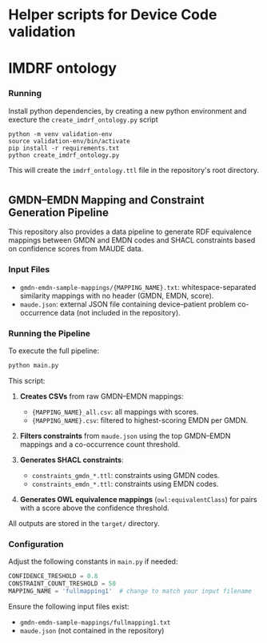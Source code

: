 # Helper scripts for Device Code validation

# IMDRF ontology

### Running
Install python dependencies, by creating a new python environment and execture the `create_imdrf_ontology.py` script
```
python -m venv validation-env
source validation-env/bin/activate
pip install -r requirements.txt
python create_imdrf_ontology.py
```
This will create the `imdrf_ontology.ttl` file in the repository's root directory.

# 

## GMDN–EMDN Mapping and Constraint Generation Pipeline

This repository also provides a data pipeline to generate RDF equivalence mappings between GMDN and EMDN codes and SHACL constraints based on confidence scores from MAUDE data.

### Input Files

- `gmdn-emdn-sample-mappings/{MAPPING_NAME}.txt`: whitespace-separated similarity mappings with no header (GMDN, EMDN, score).
- `maude.json`: external JSON file containing device–patient problem co-occurrence data (not included in the repository).

### Running the Pipeline

To execute the full pipeline:

```bash
python main.py
```

This script:

1. **Creates CSVs** from raw GMDN–EMDN mappings:
   - `{MAPPING_NAME}_all.csv`: all mappings with scores.
   - `{MAPPING_NAME}.csv`: filtered to highest-scoring EMDN per GMDN.

2. **Filters constraints** from `maude.json` using the top GMDN–EMDN mappings and a co-occurrence count threshold.

3. **Generates SHACL constraints**:
   - `constraints_gmdn_*.ttl`: constraints using GMDN codes.
   - `constraints_emdn_*.ttl`: constraints using EMDN codes.

4. **Generates OWL equivalence mappings** (`owl:equivalentClass`) for pairs with a score above the confidence threshold.

All outputs are stored in the `target/` directory.

### Configuration

Adjust the following constants in `main.py` if needed:

```python
CONFIDENCE_TRESHOLD = 0.8
CONSTRAINT_COUNT_TRESHOLD = 50
MAPPING_NAME = 'fullmapping1'  # change to match your input filename
```

Ensure the following input files exist:
- `gmdn-emdn-sample-mappings/fullmapping1.txt`
- `maude.json` (not contained in the repository)
